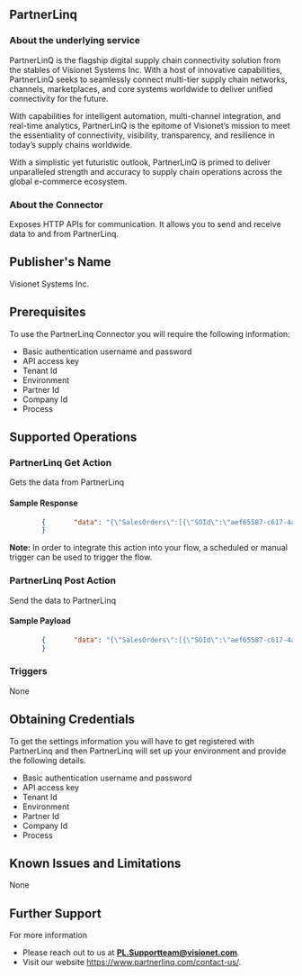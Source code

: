 ## PartnerLinq
### About the underlying service

PartnerLinQ is the flagship digital supply chain connectivity solution from the stables of Visionet Systems Inc. With a host of innovative capabilities, PartnerLinQ seeks to seamlessly connect multi-tier supply chain networks, channels, marketplaces, and core systems worldwide to deliver unified connectivity for the future.

With capabilities for intelligent automation, multi-channel integration, and real-time analytics, PartnerLinQ is the epitome of Visionet’s mission to meet the essentiality of connectivity, visibility, transparency, and resilience in today’s supply chains worldwide.

With a simplistic yet futuristic outlook, PartnerLinQ is primed to deliver unparalleled strength and accuracy to supply chain operations across the global e-commerce ecosystem.

### About the Connector

Exposes HTTP APIs for communication. It allows you to send and receive data to and from PartnerLinq.

## Publisher's Name
Visionet Systems Inc.

## Prerequisites

To use the PartnerLinq Connector you will require the following information:

- Basic authentication username and password
- API access key
- Tenant Id
- Environment
- Partner Id
- Company Id
- Process

## Supported Operations

### PartnerLinq Get Action

Gets the data from PartnerLinq

#### Sample Response  
	
```json
		{   	"data": "{\"SalesOrders\":[{\"SOId\":\"aef65587-c617-4af7-b4e0-81b13700c064\",\"CustomerNo\":\"44433\",\"Lines\":[{\"LineId\":\"555\"},{\"LineId\":\"555666\"}]},{\"SOId\":\"de4df7af-b787-44a7-ba29-4c3ddad92ec2\",\"CustomerNo\":\"44433\",\"Lines\":[{\"LineId\":\"555\"},{\"LineId\":\"555666\"}]}]}"
		}
```
**Note:** In order to integrate this action into your flow, a scheduled or manual trigger can be used to trigger the flow.

### PartnerLinq Post Action
Send the data to PartnerLinq

#### Sample Payload
	
```json
		{   	"data": "{\"SalesOrders\":[{\"SOId\":\"aef65587-c617-4af7-b4e0-81b13700c064\",\"CustomerNo\":\"44433\",\"Lines\":[{\"LineId\":\"555\"},{\"LineId\":\"555666\"}]},{\"SOId\":\"de4df7af-b787-44a7-ba29-4c3ddad92ec2\",\"CustomerNo\":\"44433\",\"Lines\":[{\"LineId\":\"555\"},{\"LineId\":\"555666\"}]}]}"
		}
```


### Triggers

None

## Obtaining Credentials

To get the settings information you will have to get registered with PartnerLinq and then PartnerLinq will set up your environment and provide the following details.

- Basic authentication username and password
- API access key
- Tenant Id
- Environment
- Partner Id
- Company Id
- Process

## Known Issues and Limitations
None

## Further Support

For more information
- Please reach out to us at **PL.Supportteam@visionet.com**.
- Visit our website <https://www.partnerlinq.com/contact-us/>.